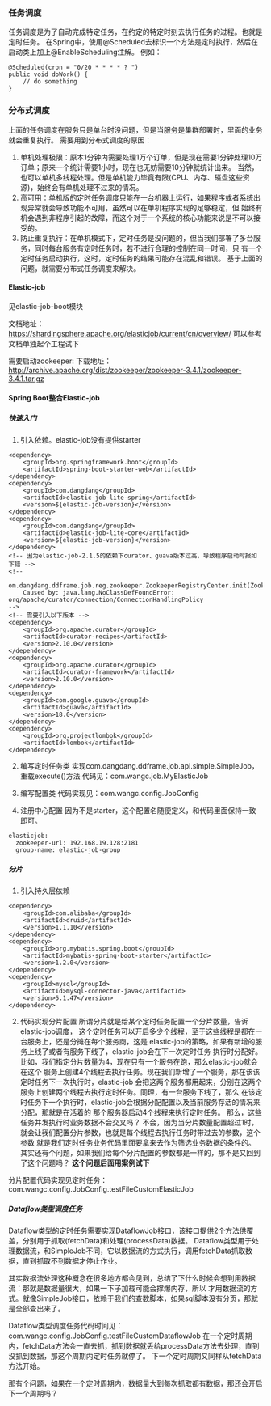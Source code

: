 ### 任务调度
任务调度是为了自动完成特定任务，在约定的特定时刻去执行任务的过程。也就是定时任务。
在Spring中，使用@Scheduled去标识一个方法是定时执行，然后在启动类上加上@EnableScheduling注解。
例如：
```
@Scheduled(cron = "0/20 * * * * ? ")
public void doWork() {
    // do something
}
```

### 分布式调度
上面的任务调度在服务只是单台时没问题，但是当服务是集群部署时，里面的业务就会重复执行。
需要用到分布式调度的原因：
1. 单机处理极限：原本1分钟内需要处理1万个订单，但是现在需要1分钟处理10万订单；原来一个统计需要1小时，现在也无妨需要10分钟就统计出来。
当然，也可以单机多线程处理。但是单机能力毕竟有限(CPU、内存、磁盘这些资源)，始终会有单机处理不过来的情况。
2. 高可用：单机版的定时任务调度只能在一台机器上运行，如果程序或者系统出现异常就会导致功能不可用，虽然可以在单机程序实现的足够稳定，但
始终有机会遇到非程序引起的故障，而这个对于一个系统的核心功能来说是不可以接受的。
3. 防止重复执行：在单机模式下，定时任务是没问题的，但当我们部署了多台服务，同时每台服务有定时任务时，若不进行合理的控制在同一时间，只
有一个定时任务启动执行，这时，定时任务的结果可能存在混乱和错误。
基于上面的问题，就需要分布式任务调度来解决。

#### Elastic-job
见elastic-job-boot模块

文档地址：https://shardingsphere.apache.org/elasticjob/current/cn/overview/
可以参考文档单独起个工程试下

需要启动zookeeper:
下载地址：http://archive.apache.org/dist/zookeeper/zookeeper-3.4.1/zookeeper-3.4.1.tar.gz

#### Spring Boot整合Elastic-job

##### 快速入门
1. 引入依赖。elastic-job没有提供starter
```
<dependency>
    <groupId>org.springframework.boot</groupId>
    <artifactId>spring-boot-starter-web</artifactId>
</dependency>
<dependency>
    <groupId>com.dangdang</groupId>
    <artifactId>elastic-job-lite-spring</artifactId>
    <version>${elastic-job-version}</version>
</dependency>
<dependency>
    <groupId>com.dangdang</groupId>
    <artifactId>elastic-job-lite-core</artifactId>
    <version>${elastic-job-version}</version>
</dependency>
<!-- 因为elastic-job-2.1.5的依赖下curator、guava版本过高，导致程序启动时报如下错 -->
<!--
    om.dangdang.ddframe.job.reg.zookeeper.ZookeeperRegistryCenter.init(ZookeeperRegistryCenter.java:72)
    Caused by: java.lang.NoClassDefFoundError: org/apache/curator/connection/ConnectionHandlingPolicy
-->
<!-- 需要引入以下版本 -->
<dependency>
    <groupId>org.apache.curator</groupId>
    <artifactId>curator-recipes</artifactId>
    <version>2.10.0</version>
</dependency>
<dependency>
    <groupId>org.apache.curator</groupId>
    <artifactId>curator-framework</artifactId>
    <version>2.10.0</version>
</dependency>
<dependency>
    <groupId>com.google.guava</groupId>
    <artifactId>guava</artifactId>
    <version>18.0</version>
</dependency>
<dependency>
    <groupId>org.projectlombok</groupId>
    <artifactId>lombok</artifactId>
</dependency>
```

2. 编写定时任务类
实现com.dangdang.ddframe.job.api.simple.SimpleJob，重载execute()方法
代码见：com.wangc.job.MyElasticJob

3. 编写配置类
代码实现见：com.wangc.config.JobConfig

4. 注册中心配置
因为不是starter，这个配置名随便定义，和代码里面保持一致即可。
```
elasticjob:
  zookeeper-url: 192.168.19.128:2181
  group-name: elastic-job-group
```

##### 分片
1. 引入持久层依赖
```
<dependency>
    <groupId>com.alibaba</groupId>
    <artifactId>druid</artifactId>
    <version>1.1.10</version>
</dependency>
<dependency>
    <groupId>org.mybatis.spring.boot</groupId>
    <artifactId>mybatis-spring-boot-starter</artifactId>
    <version>1.2.0</version>
</dependency>
<dependency>
    <groupId>mysql</groupId>
    <artifactId>mysql-connector-java</artifactId>
    <version>5.1.47</version>
</dependency>
```

2. 代码实现分片配置
所谓分片就是给某个定时任务配置一个分片数量，告诉elastic-job调度，
这个定时任务可以开启多少个线程，至于这些线程是都在一台服务上，还是分摊在每个服务商，这是
elastic-job的策略，如果有新增的服务上线了或者有服务下线了，elastic-job会在下一次定时任务
执行时分配好。比如，我们指定分片数量为4，现在只有一个服务在跑，那么elastic-job就会在这个
服务上创建4个线程去执行任务。现在我们新增了一个服务，那在该该定时任务下一次执行时，elastic-job
会把这两个服务都用起来，分别在这两个服务上创建两个线程去执行定时任务。同理，有一台服务下线了，那么
在该定时任务下一个执行时，elastic-job会根据分配配置以及当前服务存活的情况来分配，那就是在活着的
那个服务器启动4个线程来执行定时任务。
那么，这些任务并发执行时业务数据不会交叉吗？
不会，因为当分片数量配置超过1时，就会让我们配置分片参数，也就是每个线程去执行任务时带过去的参数，这个参数
就是我们定时任务业务代码里面要拿来去作为筛选业务数据的条件的。
其实还有个问题，如果我们给每个分片配置的参数都是一样的，那不是又回到了这个问题吗？
<b>这个问题后面用案例试下</b>

分片配置代码实现见定时任务：com.wangc.config.JobConfig.testFileCustomElasticJob

##### Dataflow类型调度任务
Dataflow类型的定时任务需要实现DataflowJob接口，该接口提供2个方法供覆盖，分别用于抓取(fetchData)和处理(processData)数据。
Dataflow类型用于处理数据流，和SimpleJob不同，它以数据流的方式执行，调用fetchData抓取数据，直到抓取不到数据才停止作业。

其实数据流处理这种概念在很多地方都会见到，总结了下什么时候会想到用数据流：那就是数据量很大，如果一下子加载可能会撑爆内存，所以
才用数据流的方式。就像SimpleJob接口，依赖于我们的查数脚本，如果sql脚本没有分页，那就是全部查出来了。

Dataflow类型调度任务代码时间见：com.wangc.config.JobConfig.testFileCustomDataflowJob
在一个定时周期内，fetchData方法会一直去抓，抓到数据就丢给processData方法去处理，直到没抓到数据，那这个周期内定时任务就停了。
下一个定时周期又同样从fetchData方法开始。

那有个问题，如果在一个定时周期内，数据量大到每次抓取都有数据，那还会开启下一个周期吗？
